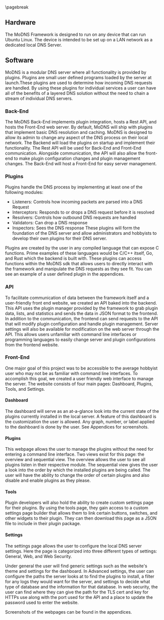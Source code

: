 \pagebreak
## Hardware

The MoDNS Framework is designed to run on any device that can run Ubuntu Linux. The device is intended to be set up on a LAN network as a dedicated local DNS Server.

## Software

MoDNS is a modular DNS server where all functionality is provided by plugins. Plugins are small user defined programs loaded by the server at launch.These plugins are used to determine how incoming DNS requests are handled. By using these plugins for individual services a user can have all of the benefits of a layered DNS solution without the need to chain a stream of individual DNS servers.

### Back-End

The MoDNS Back-End implements plugin integration, hosts a Rest API, and hosts the Front-End web server. By default, MoDNS will ship with plugins that implement basic DNS resolution and caching. MoDNS is designed to allow its admin to change any aspect of the DNS process on their local network. The Backend will load the plugins on startup and implement their functionality. The Rest API will be used for Back-End and Front-End communication. Alongside communication, the API will also allow the front-end to make plugin configuration changes and plugin management changes. The Back-End will host a Front-End for easy server management.

### Plugins

Plugins handle the DNS process by implementing at least one of the following modules:
 - Listeners: Controls how incoming packets are parsed into a DNS Request
 - Interceptors: Responds to or drops a DNS request before it is resolved
 - Resolvers: Controls how outbound DNS requests are handled
 - Validators: Can drop a DNS response
 - Inspectors: Sees the DNS response
These plugins will form the foundation of the DNS server and allow administrators and hobbyists to develop their own plugins for their DNS server. 

Plugins are created by the user in any compiled language that can expose C functions. Prime examples of these languages would be C/C++ itself, Go, and Rust which the backend is built with. These plugins can access functions within the MoDNS sdk that allows users to directly interact with the framework and manipulate the DNS requests as they see fit. You can see an example of a user defined plugin in the appendices. 

### API

To facilitate communication of data between the framework itself and a user-friendly front end website, we created an API baked into the backend. This API uses the plugin manager provided by the framework to grab plugin data, lists, and statistics and sends the data in JSON format to the frontend. In addition to the communication, the frontend can send requests to the API that will modify plugin configuration and handle plugin management. Server settings will also be available for modification on the web server through the API. This allows users unfamiliar with command line interfaces or programming languages to easily change server and plugin configurations from the frontend website. 

### Front-End

One major goal of this project was to be accessible to the average hobbyist user who may not be as familiar with command line interfaces. To accomplish this goal, we created a user friendly web interface to manage the server. The website consists of four main pages: Dashboard, Plugins, Tools, and Settings. 
 
#### Dashboard

The dashboard will serve as an at-a-glance look into the current state of the plugins currently installed in the local server. A feature of this dashboard is the customization the user is allowed. Any graph, number, or label applied to the dashboard is done by the user. See Appendices for screenshots. 

#### Plugins

This webpage allows the user to manage the plugins without the need for entering a command line interface. Two views exist for this page: the overview and sequential view. The overview allows the user to see all plugins listen in their respective module. The sequential view gives the user a look into the order by which the installed plugins are being called. The user will have the ability to change the order of certain plugins and also disable and enable plugins as they please. 

#### Tools

Plugin developers will also hold the ability to create custom settings page for their plugins. By using the tools page, they gain access to a custom settings page builder that allows them to link certain buttons, switches, and other widgets to their plugin. They can then download this page as a JSON file to include in their plugin package. 

#### Settings

The settings page allows the user to configure the local DNS server settings. Here the page is categorized into three different types of settings: General, Web, and Web Security. 

Under general the user will find generic settings such as the website's theme and settings for the dashboard. In Advanced settings, the user can configure the paths the server looks at to find the plugins to install, a filter for any logs they would want for the server, and settings to decide what type of database and the information for that database. In web security, the user can find where they can give the path for the TLS cert and key for HTTPs use along with the port used for the API and a place to update the password used to enter the website.
 
Screenshots of the webpages can be found in the appendices.
